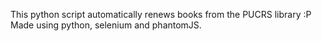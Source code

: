 This python script automatically renews books from the PUCRS library :P
Made using python, selenium and phantomJS.
